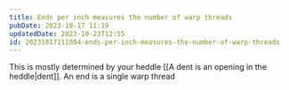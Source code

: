```yaml
---
title: Ends per inch measures the number of warp threads
pubDate: 2023-10-17 11:19
updatedDate: 2023-10-23T12:55
id: 20231017111084-ends-per-inch-measures-the-number-of-warp-threads
---
```

This is mostly determined by your heddle [[A dent is an opening in the heddle|dent]]. An end is a single warp thread

